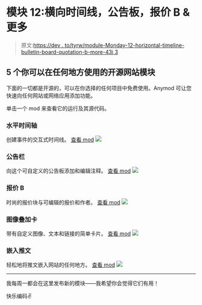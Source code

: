 # 模块 12:横向时间线，公告板，报价 B &更多

> 原文:[https://dev . to/tyrw/module-Monday-12-horizontal-timeline-bulletin-board-quotation-b-more-43i 3](https://dev.to/tyrw/module-monday-12-horizontal-timeline-bulletin-board-quotation-b--more-43i3)

## 5 个你可以在任何地方使用的开源网站模块

下面的一切都是开源的，可以在你选择的任何项目中免费使用。Anymod 可让您快速向任何网站或网络应用添加功能。

单击一个 mod 来查看它的运行及其源代码。

### 水平时间轴

创建事件的交互式时间线。
[查看 mod](https://anymod.com/mod/nmmmr?v=20)
 [![](../Images/227f835c7e670e67330de3fe3172c238.png)](https://anymod.com/mod/nmmmr?v=20) 

### 公告栏

向这个可自定义的公告板添加和编辑注释。
[查看 mod](https://anymod.com/mod/lrmda)
 [![](../Images/2e62bbf6a5158243a5fb335cc0c99283.png)](https://anymod.com/mod/lrmda) 

### 报价 B

时尚的报价块与可编辑的报价和作者。
[查看 mod](https://anymod.com/mod/bkbmk?v=20)
 [![](../Images/7876c8cebf7c3766aa7f2aa8b2258c90.png)](https://anymod.com/mod/bkbmk?v=20) 

### 图像叠加卡

带有自定义图像、文本和链接的简单卡片。
[查看 mod](https://anymod.com/mod/kbolm?v=20)
 [![](../Images/7c0585b94d2c64740fbde3ffe843d3d8.png)](https://anymod.com/mod/kbolm?v=20) 

### 嵌入推文

轻松地将推文嵌入网站的任何地方。
[查看 mod](https://anymod.com/mod/rdbmb?v=20)
 [![](../Images/cc3858e9fc880de7ab9e35b662327ea3.png)](https://anymod.com/mod/rdbmb?v=20) 

* * *

我每周一都会在这里发布新的模块——我希望你会觉得它们有用！

快乐编码✌️